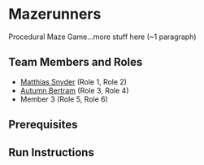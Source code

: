 # Mazerunners

Procedural Maze Game...more stuff here (~1 paragraph)

## Team Members and Roles

* [Matthias Snyder](https://github.com/Taeus-Snyder/CIS350-HW2-Snyder#matthias-snyder) (Role 1, Role 2)
* [Autumn Bertram](https://github.com/xxaleebxx/CIS350-HW2-BERTRAM) (Role 3, Role 4)
* Member 3 (Role 5, Role 6)

## Prerequisites

## Run Instructions
